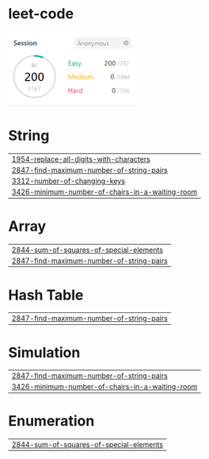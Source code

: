 # leet-code
<img src="score.png">


# String
|  |
| ------- |
| [1954-replace-all-digits-with-characters](https://github.com/changminkangkk/leet-code/tree/master/1954-replace-all-digits-with-characters) |
| [2847-find-maximum-number-of-string-pairs](https://github.com/changminkangkk/leet-code/tree/master/2847-find-maximum-number-of-string-pairs) |
| [3312-number-of-changing-keys](https://github.com/changminkangkk/leet-code/tree/master/3312-number-of-changing-keys) |
| [3426-minimum-number-of-chairs-in-a-waiting-room](https://github.com/changminkangkk/leet-code/tree/master/3426-minimum-number-of-chairs-in-a-waiting-room) |
# Array
|  |
| ------- |
| [2844-sum-of-squares-of-special-elements](https://github.com/changminkangkk/leet-code/tree/master/2844-sum-of-squares-of-special-elements) |
| [2847-find-maximum-number-of-string-pairs](https://github.com/changminkangkk/leet-code/tree/master/2847-find-maximum-number-of-string-pairs) |
# Hash Table
|  |
| ------- |
| [2847-find-maximum-number-of-string-pairs](https://github.com/changminkangkk/leet-code/tree/master/2847-find-maximum-number-of-string-pairs) |
# Simulation
|  |
| ------- |
| [2847-find-maximum-number-of-string-pairs](https://github.com/changminkangkk/leet-code/tree/master/2847-find-maximum-number-of-string-pairs) |
| [3426-minimum-number-of-chairs-in-a-waiting-room](https://github.com/changminkangkk/leet-code/tree/master/3426-minimum-number-of-chairs-in-a-waiting-room) |
# Enumeration
|  |
| ------- |
| [2844-sum-of-squares-of-special-elements](https://github.com/changminkangkk/leet-code/tree/master/2844-sum-of-squares-of-special-elements) |